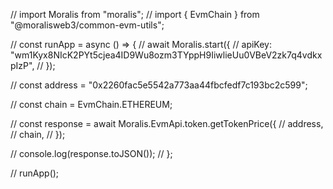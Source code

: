 // import Moralis from "moralis";
// import { EvmChain } from "@moralisweb3/common-evm-utils";

// const runApp = async () => {
// await Moralis.start({
// apiKey: "wm1Kyx8NIcK2PYt5cjea4ID9Wu8ozm3TYppH9IiwlieUu0VBeV2zk7q4vdkxpIzP",
// });

// const address = "0x2260fac5e5542a773aa44fbcfedf7c193bc2c599";

// const chain = EvmChain.ETHEREUM;

// const response = await Moralis.EvmApi.token.getTokenPrice({
// address,
// chain,
// });

// console.log(response.toJSON());
// };

// runApp();
